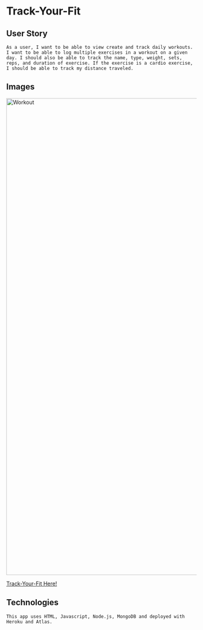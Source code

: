 # Track-Your-Fit

## User Story
```
As a user, I want to be able to view create and track daily workouts. I want to be able to log multiple exercises in a workout on a given day. I should also be able to track the name, type, weight, sets, reps, and duration of exercise. If the exercise is a cardio exercise, I should be able to track my distance traveled.
```

## Images
<img width="1263" alt="Workout" src="https://user-images.githubusercontent.com/67169488/97790238-ebcb2180-1b94-11eb-832b-cdbdefd0a364.png">

[Track-Your-Fit Here!](https://tranquil-mesa-00271.herokuapp.com/?id=5f9b1c5089a5352e6e2f897d)


## Technologies 
```
This app uses HTML, Javascript, Node.js, MongoDB and deployed with Heroku and Atlas.
```
